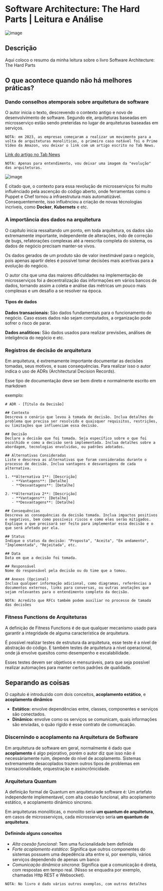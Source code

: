 # Software Architecture: The Hard Parts | Leitura e Análise
![image](https://github.com/user-attachments/assets/a4c00792-3f35-4fa6-a464-14deb3f4425c)

## Descrição
Aqui coloco o resumo da minha leitura sobre o livro Software Architecture: The Hard Parts

## O que acontece quando não há melhores práticas?

### Dando conselhos atemporais sobre arquitetura de software
O autor inicia o texto, descrevendo o contexto antigo e novo de desenvolvimento de software.
Segundo ele, arquiteturas baseadas em microsserviço estão sendo preteridas no lugar de arquiteturas baseadas em serviços.

`NOTA: em 2023, as empresas começaram a realizar um movimento para a volta de arquiteturas monoliticas, o primeiro caso notável foi o Prime Vídeo da Amazon, vou deixar o link com um artigo escrito no Tab News.`

[Link do artigo no Tab News](https://www.tabnews.com.br/uriel/a-volta-dos-monolitos-adeus-microservicos-amazom-prime-video-90-por-cento-de-economia)

`NOTA: Apenas para entendimento, vou deixar uma imagem da "evolução" das arquiteturas.`

![image](https://github.com/user-attachments/assets/0bd4e922-ca47-45f4-bb64-0ccf5eba82ec)

É citado que, o contexto para essa revolução de microsserviços foi muito influênciado pela ascenção do código aberto, onde ferramentas como o Puppet e Chef tornou a infraestrutura mais automatizável.
Consequentemente, isso influênciou a criação de novas técnologias incríveis, como **Docker**, **Kubernets** e etc.

### A importância dos dados na arquitetura
O capítulo inicia ressaltando um ponto, em toda arquitetura, os dados são extremamente importante, independente de alterações, indo de correção de bugs, refatorações complexas até a reescrita completa do sistema, os dados de negócio precisam manter-se vivos.

Os dados gerados de um produto são de valor inestimável para o negócio, pois apenas apartir deles é possível tomar decisões mais acertivas para a evolução do negócio.

O autor cita que uma das maiores dificuldades na implementação de microsserviços foi a decentralização das informações em vários bancos de dados, tornando assim a coleta e análise das métricas um pouco mais complexas e um desafio a se resolver na época. 

#### Tipos de dados
**Dados transacionais:** São dados fundamentais para o funcionamento do negócio. Caso esses dados não sejam computados, a organização pode sofrer o risco de parar.

**Dados analiticos:** São dados usados para realizar previsões, análises de inteligência do negócio e etc.

### Regístros de decisão de arquitetura
Em arquitetura, é extremamente importante documentar as decisões tomadas, seus motivos, e suas consequências. Para realizar isso o autor indica o uso de ADRs (Architectural Decision Records).

Esse tipo de documentação deve ser bem direto e normalmente escrito em markdown

exemplo:

```m̀arkdown
# ADR - [Título da Decisão]

## Contexto
Descreva o cenário que levou à tomada de decisão. Inclua detalhes do problema que precisa ser resolvido e quaisquer requisitos, restrições, ou limitações que influenciam essa decisão.

## Decisão
Declare a decisão que foi tomada. Seja específico sobre o que foi escolhido e como a decisão será implementada. Inclua detalhes sobre a abordagem, tecnologias envolvidas, ou padrões adotados.

## Alternativas Consideradas
Liste e descreva as alternativas que foram consideradas durante o processo de decisão. Inclua vantagens e desvantagens de cada alternativa.

1. **Alternativa 1**: [Descrição]
   - **Vantagens**: [Detalhe]
   - **Desvantagens**: [Detalhe]

2. **Alternativa 2**: [Descrição]
   - **Vantagens**: [Detalhe]
   - **Desvantagens**: [Detalhe]

## Consequências
Descreva as consequências da decisão tomada. Inclua impactos positivos e negativos, bem como possíveis riscos e como eles serão mitigados. Explique o que precisará ser feito para implementar essa decisão e o que será afetado por ela.

## Status
Indique o status da decisão: "Proposta", "Aceita", "Em andamento", "Implementada", "Rejeitada", etc.

## Data
Data em que a decisão foi tomada.

## Responsável
Nome do responsável pela decisão ou do time que a tomou.

## Anexos (Opcional)
Inclua qualquer informação adicional, como diagramas, referências a documentos externos, links para conversas, ou outras anotações que sejam relevantes para o entendimento completo da decisão.
```

`NOTA: Acredito que RFCs também podem auxiliar no processo de tamada das decisões`

### Fitness Functions de Arquiteturas
A definição de Fitness Functions é de que qualquer mecanismo usado para garantir a integridade de alguma característica de arquitetura.

É possível realizar testes de estrutura da arquitetura, esse teste é a nível de abstração do código. E também testes de arquitetura a nível operacional, onde já envolve quesitos como desempenho e escalabilidade.

Esses testes devem ser objetivos e mensuráveis, para que seja possível realizar automações para manter certos padrões de qualidade.

## Separando as coisas
O capítulo é introduzido com dois conceitos, **acoplamento estático**, e **acoplamento dinâmico**
- **Estático:** envolve dependências entre, classes, componentes e serviços são conectados.
- **Dinâmico:** envolve como os serviços se comunicam, quais informações são enviadas, o quão rígido é esse contrato de comunicação.

### Discernindo o acoplamento na Arquitetura de Software
Em arquitetura de software em geral, normalmente é dado que **acoplamento** é algo pejorativo, porém o autor diz que isso não é necessáriamente ruim, depende do nível de acoplamento. Sistemas extremamente desacoplados trazem outros tipos de problemas em transacionalidade, orquestração e assincrônicidade.

### Arquitetura Quantum
A definição formal de Quantum em arquiteturade software é: Um artefato independente implementavel, com alta coesão funcional, alto acoplamento estático, e acoplamento dinâmico sincrono.

Em arquiteturas monolíticas, o monolito seria **um quantum de arquitetura**, em casos de microsserviços, cada microsserviço seria **um quantum de arquitetura**.

#### Definindo alguns conceitos
- *Alta coesão funcional*: Tem uma fucionalidade bem definida
- *Forte acoplamento estático*: Significa que outros componentes do sistemas possuem uma depedência alta entre si, por exemplo, vários serviços dependendo de apenas um banco
- *Comunicação dinâmica síncrona*: Significa que a comunicação é direta, com respostas em tempo real. (Nisso se enquadra por exemplo, chamadas Http REST e Websocket).

`NOTA: No livro é dado vários outros exemplos, com outros detalhes`

